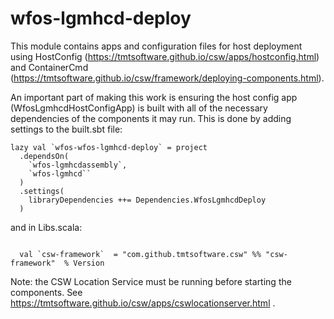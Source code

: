 # wfos-lgmhcd-deploy

This module contains apps and configuration files for host deployment using 
HostConfig (https://tmtsoftware.github.io/csw/apps/hostconfig.html) and 
ContainerCmd (https://tmtsoftware.github.io/csw/framework/deploying-components.html).

An important part of making this work is ensuring the host config app (WfosLgmhcdHostConfigApp) is built
with all of the necessary dependencies of the components it may run.  This is done by adding settings to the
built.sbt file:

```
lazy val `wfos-wfos-lgmhcd-deploy` = project
  .dependsOn(
    `wfos-lgmhcdassembly`,
    `wfos-lgmhcd``
  )
  .settings(
    libraryDependencies ++= Dependencies.WfosLgmhcdDeploy
  )
```

and in Libs.scala:

```

  val `csw-framework`  = "com.github.tmtsoftware.csw" %% "csw-framework"  % Version

```

Note: the CSW Location Service must be running before starting the components.
See https://tmtsoftware.github.io/csw/apps/cswlocationserver.html .